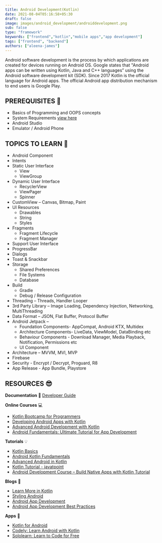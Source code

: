 ```yaml
---
title: Android Development(Kotlin)
date: 2021-08-04T05:16:58+05:30
draft: false
image: images/android_development/androiddevelopment.png
sub: false
type: "framework"
keywords: ["frontend","kotlin","mobile apps","app development"]
tags: ["frontend", "backend"]
authors: ["aleena-james"]
---
```


Android software development is the process by which applications are created for devices running on Android OS. Google states that "Android apps can be written using Kotlin, Java and C++ languages” using the Android software development kit (SDK). Since 2017 Kotlin is the official language for Android apps. The official Android app distribution mechanism to end users is Google Play.

## PREREQUISITES 🧳 

- Basics of Programming and OOPS concepts 
- System Requirements [view here](https://developer.android.com/studio/index.html#Requirements)
- Android Studio 
- Emulator / Android Phone  

## TOPICS TO LEARN 🤖

- Android Component 
- Intents
- Static User Interface
  - View
  - ViewGroup
- Dynamic User Interface
  - RecyclerView
  - ViewPager
  - Spinner
- CustomView – Canvas, Bitmap, Paint
- UI Resources
  - Drawables
  - String
  - Styles
- Fragments
  - Fragment Lifecycle
  -	Fragment Manager
-	Support User Interface
  - ProgressBar
  -	Dialogs
  -	Toast & Snackbar
- Storage 
  - Shared Preferences
  - File Systems
  -	Database
- Build
  - Gradle
  - Debug / Release Configuration
- Threading – Threads, Handler Looper
- 3rd Party Library – Image Loading, Dependency Injection, Networking, MultiThreading
-	Data Format – JSON, Flat Buffer, Protocol Buffer
- Android Jetpack –
  - Foundation Components- AppCompat, Android KTX, Multidex
  - Architecture Components- LiveData, ViewModel, DataBinding etc
  -	Behaviour Components - Download Manager, Media Playback, Notification, Permissions etc
  - UI Component
- Architecture – MVVM, MVI, MVP
-	Firebase
-	Security - Encrypt / Decrypt, Proguard, R8
-	App Release - App Bundle, Playstore


## RESOURCES 😎 


**Documentation**  📃 
  [Developer Guide](https://developer.android.com/guide)

**Online Courses** 💻

- [Kotlin Bootcamp for Programmers](https://www.udacity.com/course/kotlin-bootcamp-for-programmers--ud9011)
- [Developing Android Apps with Kotlin](https://www.udacity.com/course/developing-android-apps-with-kotlin--ud9012)
- [Advanced Android Development with Kotlin](https://www.udacity.com/course/advanced-android-with-kotlin--ud940)
- [Android Fundamentals: Ultimate Tutorial for App Development](https://www.udemy.com/)


**Tutorials** 💡

- [Kotlin Basics](https://www.youtube.com/watch?v=SXLmr4Qp4OM)
- [Android Kotlin Fundamentals](https://developer.android.com/courses/kotlin-android-fundamentals/overview)
- [Advanced Android in Kotlin](https://developer.android.com/courses/kotlin-android-advanced/overview)
- [Kotlin Tutorial - javatpoint](https://www.javatpoint.com/kotlin-tutorial)
- [Android Development Course – Build Native Apps with Kotlin Tutorial](https://www.youtube.com/watch?v=Iz08OTTjR04)

**Blogs** 📝 

- [Learn More in Kotlin](https://medium.com/mindorks/top-kotlin-blogs-to-learn-more-in-kotlin-82a6387e4dd6)
- [Styling Android](https://blog.stylingandroid.com/)
- [Android App Development](https://medium.com/androiddevelopers/tagged/android-app-development)
- [Android App Development Best Practices](https://aglowiditsolutions.com/blog/android-app-development-best-practices/)

**Apps** 📱

- [Kotlin for Android](https://play.google.com/store/apps/details?id=com.darshankomu.kotlinforandroidexamples)
- [Codely: Learn Android with Kotlin](https://play.google.com/store/apps/details?id=com.hawkily.codely)
- [Sololearn: Learn to Code for Free](https://play.google.com/store/apps/details?id=com.sololearn&hl=en_IN&gl=US)

